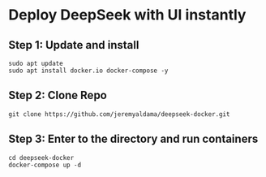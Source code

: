﻿# Deploy DeepSeek with UI instantly

## Step 1: Update and install
```
sudo apt update
sudo apt install docker.io docker-compose -y
```

## Step 2: Clone Repo
```
git clone https://github.com/jeremyaldama/deepseek-docker.git
```

## Step 3: Enter to the directory and run containers
```
cd deepseek-docker
docker-compose up -d
```
